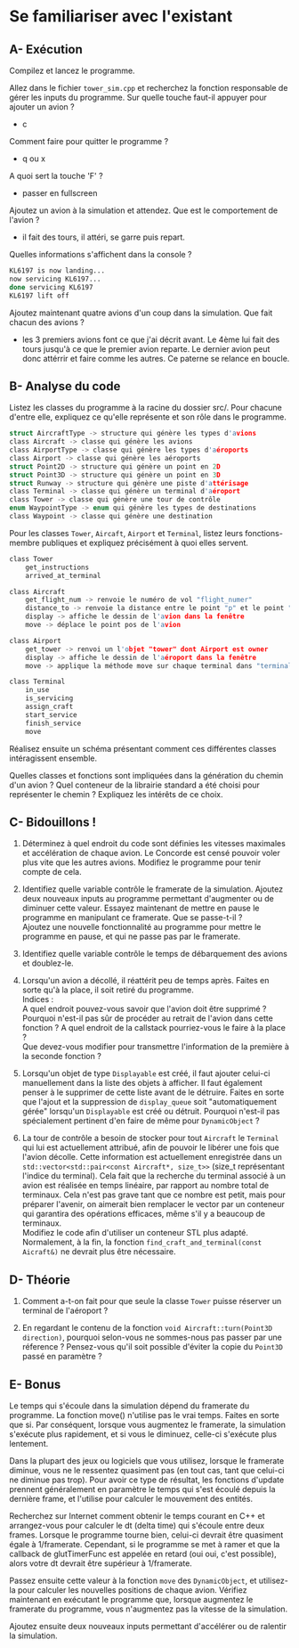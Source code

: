# Se familiariser avec l'existant

## A- Exécution

Compilez et lancez le programme.

Allez dans le fichier `tower_sim.cpp` et recherchez la fonction responsable de gérer les inputs du programme.
Sur quelle touche faut-il appuyer pour ajouter un avion ?

- c

Comment faire pour quitter le programme ?

- q ou x

A quoi sert la touche 'F' ?

- passer en fullscreen

Ajoutez un avion à la simulation et attendez.
Que est le comportement de l'avion ?

- il fait des tours, il attéri, se garre puis repart.

Quelles informations s'affichent dans la console ?

```bash
KL6197 is now landing...
now servicing KL6197...
done servicing KL6197
KL6197 lift off
```

Ajoutez maintenant quatre avions d'un coup dans la simulation.
Que fait chacun des avions ?

- les 3 premiers avions font ce que j'ai décrit avant. Le 4ème lui fait des tours jusqu'à ce que le premier avion reparte. Le dernier avion peut donc attérrir et faire comme les autres. Ce paterne se relance en boucle.

## B- Analyse du code

Listez les classes du programme à la racine du dossier src/.
Pour chacune d'entre elle, expliquez ce qu'elle représente et son rôle dans le programme.

```c
struct AircraftType -> structure qui génère les types d'avions
class Aircraft -> classe qui génère les avions
class AirportType -> classe qui génère les types d'aéroports
class Airport -> classe qui génère les aéroports
struct Point2D -> structure qui génère un point en 2D
struct Point3D -> structure qui génère un point en 3D
struct Runway -> structure qui génère une piste d'attérisage
class Terminal -> classe qui génère un terminal d'aéroport
class Tower -> classe qui génère une tour de contrôle
enum WaypointType -> enum qui génère les types de destinations
class Waypoint -> classe qui génère une destination
```

Pour les classes `Tower`, `Aircaft`, `Airport` et `Terminal`, listez leurs fonctions-membre publiques et expliquez précisément à quoi elles servent.

```c
class Tower
    get_instructions
    arrived_at_terminal

class Aircraft
    get_flight_num -> renvoie le numéro de vol "flight_numer"
    distance_to -> renvoie la distance entre le point "p" et le point "pos"
    display -> affiche le dessin de l'avion dans la fenêtre
    move -> déplace le point pos de l'avion

class Airport
    get_tower -> renvoi un l'objet "tower" dont Airport est owner
    display -> affiche le dessin de l'aéroport dans la fenêtre
    move -> applique la méthode move sur chaque terminal dans "terminals" dont Airport est owner

class Terminal
    in_use
    is_servicing
    assign_craft
    start_service
    finish_service
    move
```

Réalisez ensuite un schéma présentant comment ces différentes classes intéragissent ensemble.

Quelles classes et fonctions sont impliquées dans la génération du chemin d'un avion ?
Quel conteneur de la librairie standard a été choisi pour représenter le chemin ?
Expliquez les intérêts de ce choix.

## C- Bidouillons !

1. Déterminez à quel endroit du code sont définies les vitesses maximales et accélération de chaque avion.
   Le Concorde est censé pouvoir voler plus vite que les autres avions.
   Modifiez le programme pour tenir compte de cela.

2. Identifiez quelle variable contrôle le framerate de la simulation.
   Ajoutez deux nouveaux inputs au programme permettant d'augmenter ou de diminuer cette valeur.
   Essayez maintenant de mettre en pause le programme en manipulant ce framerate. Que se passe-t-il ?\
   Ajoutez une nouvelle fonctionnalité au programme pour mettre le programme en pause, et qui ne passe pas par le framerate.

3. Identifiez quelle variable contrôle le temps de débarquement des avions et doublez-le.

4. Lorsqu'un avion a décollé, il réattérit peu de temps après.
   Faites en sorte qu'à la place, il soit retiré du programme.\
   Indices :\
   A quel endroit pouvez-vous savoir que l'avion doit être supprimé ?\
   Pourquoi n'est-il pas sûr de procéder au retrait de l'avion dans cette fonction ?
   A quel endroit de la callstack pourriez-vous le faire à la place ?\
   Que devez-vous modifier pour transmettre l'information de la première à la seconde fonction ?

5. Lorsqu'un objet de type `Displayable` est créé, il faut ajouter celui-ci manuellement dans la liste des objets à afficher.
   Il faut également penser à le supprimer de cette liste avant de le détruire.
   Faites en sorte que l'ajout et la suppression de `display_queue` soit "automatiquement gérée" lorsqu'un `Displayable` est créé ou détruit.
   Pourquoi n'est-il pas spécialement pertinent d'en faire de même pour `DynamicObject` ?

6. La tour de contrôle a besoin de stocker pour tout `Aircraft` le `Terminal` qui lui est actuellement attribué, afin de pouvoir le libérer une fois que l'avion décolle.
   Cette information est actuellement enregistrée dans un `std::vector<std::pair<const Aircraft*, size_t>>` (size_t représentant l'indice du terminal).
   Cela fait que la recherche du terminal associé à un avion est réalisée en temps linéaire, par rapport au nombre total de terminaux.
   Cela n'est pas grave tant que ce nombre est petit, mais pour préparer l'avenir, on aimerait bien remplacer le vector par un conteneur qui garantira des opérations efficaces, même s'il y a beaucoup de terminaux.\
   Modifiez le code afin d'utiliser un conteneur STL plus adapté. Normalement, à la fin, la fonction `find_craft_and_terminal(const Aicraft&)` ne devrait plus être nécessaire.

## D- Théorie

1. Comment a-t-on fait pour que seule la classe `Tower` puisse réserver un terminal de l'aéroport ?

2. En regardant le contenu de la fonction `void Aircraft::turn(Point3D direction)`, pourquoi selon-vous ne sommes-nous pas passer par une réference ?
   Pensez-vous qu'il soit possible d'éviter la copie du `Point3D` passé en paramètre ?

## E- Bonus

Le temps qui s'écoule dans la simulation dépend du framerate du programme.
La fonction move() n'utilise pas le vrai temps. Faites en sorte que si.
Par conséquent, lorsque vous augmentez le framerate, la simulation s'exécute plus rapidement, et si vous le diminuez, celle-ci s'exécute plus lentement.

Dans la plupart des jeux ou logiciels que vous utilisez, lorsque le framerate diminue, vous ne le ressentez quasiment pas (en tout cas, tant que celui-ci ne diminue pas trop).
Pour avoir ce type de résultat, les fonctions d'update prennent généralement en paramètre le temps qui s'est écoulé depuis la dernière frame, et l'utilise pour calculer le mouvement des entités.

Recherchez sur Internet comment obtenir le temps courant en C++ et arrangez-vous pour calculer le dt (delta time) qui s'écoule entre deux frames.
Lorsque le programme tourne bien, celui-ci devrait être quasiment égale à 1/framerate.
Cependant, si le programme se met à ramer et que la callback de glutTimerFunc est appelée en retard (oui oui, c'est possible), alors votre dt devrait être supérieur à 1/framerate.

Passez ensuite cette valeur à la fonction `move` des `DynamicObject`, et utilisez-la pour calculer les nouvelles positions de chaque avion.
Vérifiez maintenant en exécutant le programme que, lorsque augmentez le framerate du programme, vous n'augmentez pas la vitesse de la simulation.

Ajoutez ensuite deux nouveaux inputs permettant d'accélérer ou de ralentir la simulation.
